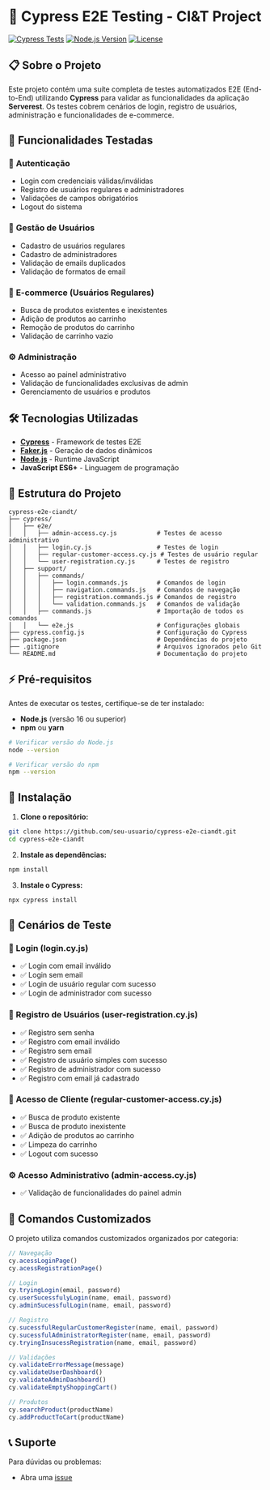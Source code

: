 # 🚀 Cypress E2E Testing - CI&T Project

[![Cypress Tests](https://img.shields.io/badge/cypress-tests-brightgreen)](https://cypress.io)
[![Node.js Version](https://img.shields.io/badge/node-%3E%3D16.0.0-brightgreen)](https://nodejs.org)
[![License](https://img.shields.io/badge/license-MIT-blue.svg)](LICENSE)

## 📋 Sobre o Projeto

Este projeto contém uma suíte completa de testes automatizados E2E (End-to-End) utilizando **Cypress** para validar as funcionalidades da aplicação **Serverest**. Os testes cobrem cenários de login, registro de usuários, administração e funcionalidades de e-commerce.

## 🎯 Funcionalidades Testadas

### 🔐 **Autenticação**
- Login com credenciais válidas/inválidas
- Registro de usuários regulares e administradores
- Validações de campos obrigatórios
- Logout do sistema

### 👥 **Gestão de Usuários**
- Cadastro de usuários regulares
- Cadastro de administradores
- Validação de emails duplicados
- Validação de formatos de email

### 🛒 **E-commerce (Usuários Regulares)**
- Busca de produtos existentes e inexistentes
- Adição de produtos ao carrinho
- Remoção de produtos do carrinho
- Validação de carrinho vazio

### ⚙️ **Administração**
- Acesso ao painel administrativo
- Validação de funcionalidades exclusivas de admin
- Gerenciamento de usuários e produtos

## 🛠️ **Tecnologias Utilizadas**

- **[Cypress](https://cypress.io/)** - Framework de testes E2E
- **[Faker.js](https://fakerjs.dev/)** - Geração de dados dinâmicos
- **[Node.js](https://nodejs.org/)** - Runtime JavaScript
- **JavaScript ES6+** - Linguagem de programação

## 📁 **Estrutura do Projeto**

```
cypress-e2e-ciandt/
├── cypress/
│   ├── e2e/
│   │   ├── admin-access.cy.js           # Testes de acesso administrativo
│   │   ├── login.cy.js                  # Testes de login
│   │   ├── regular-customer-access.cy.js # Testes de usuário regular
│   │   └── user-registration.cy.js      # Testes de registro
│   ├── support/
│   │   ├── commands/
│   │   │   ├── login.commands.js        # Comandos de login
│   │   │   ├── navigation.commands.js   # Comandos de navegação
│   │   │   ├── registration.commands.js # Comandos de registro
│   │   │   └── validation.commands.js   # Comandos de validação
│   │   ├── commands.js                  # Importação de todos os comandos
│   │   └── e2e.js                       # Configurações globais
├── cypress.config.js                    # Configuração do Cypress
├── package.json                         # Dependências do projeto
├── .gitignore                           # Arquivos ignorados pelo Git
└── README.md                            # Documentação do projeto
```

## ⚡ **Pré-requisitos**

Antes de executar os testes, certifique-se de ter instalado:

- **Node.js** (versão 16 ou superior)
- **npm** ou **yarn**

```bash
# Verificar versão do Node.js
node --version

# Verificar versão do npm
npm --version
```

## 🚀 **Instalação**

1. **Clone o repositório:**
```bash
git clone https://github.com/seu-usuario/cypress-e2e-ciandt.git
cd cypress-e2e-ciandt
```

2. **Instale as dependências:**
```bash
npm install
```

3. **Instale o Cypress:**
```bash
npx cypress install
```

## 🧪 **Cenários de Teste**

### **📝 Login (login.cy.js)**
- ✅ Login com email inválido
- ✅ Login sem email
- ✅ Login de usuário regular com sucesso
- ✅ Login de administrador com sucesso

### **👤 Registro de Usuários (user-registration.cy.js)**
- ✅ Registro sem senha
- ✅ Registro com email inválido
- ✅ Registro sem email
- ✅ Registro de usuário simples com sucesso
- ✅ Registro de administrador com sucesso
- ✅ Registro com email já cadastrado

### **🛒 Acesso de Cliente (regular-customer-access.cy.js)**
- ✅ Busca de produto existente
- ✅ Busca de produto inexistente
- ✅ Adição de produtos ao carrinho
- ✅ Limpeza do carrinho
- ✅ Logout com sucesso

### **⚙️ Acesso Administrativo (admin-access.cy.js)**
- ✅ Validação de funcionalidades do painel admin

## 🎨 **Comandos Customizados**

O projeto utiliza comandos customizados organizados por categoria:

```javascript
// Navegação
cy.acessLoginPage()
cy.acessRegistrationPage()

// Login
cy.tryingLogin(email, password)
cy.userSucessfulyLogin(name, email, password)
cy.adminSucessfulLogin(name, email, password)

// Registro
cy.sucessfulRegularCustomerRegister(name, email, password)
cy.sucessfulAdministratorRegister(name, email, password)
cy.tryingInsucessRegistration(name, email, password)

// Validações
cy.validateErrorMessage(message)
cy.validateUserDashboard()
cy.validateAdminDashboard()
cy.validateEmptyShoppingCart()

// Produtos
cy.searchProduct(productName)
cy.addProductToCart(productName)
```

## 📞 **Suporte**

Para dúvidas ou problemas:
- Abra uma [issue](https://github.com/seu-usuario/cypress-e2e-ciandt/issues)
